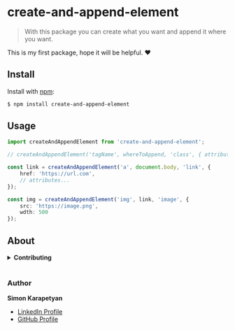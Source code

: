 # create-and-append-element
> With this package you can create what you want and append it where you want.

This is my first package, hope it will be helpful. :heart:

## Install
Install with [npm](https://www.npmjs.com/):
```sh
$ npm install create-and-append-element
```

## Usage
```ts
import createAndAppendElement from 'create-and-append-element';

// createAndAppendElement('tagName', whereToAppend, 'class', { attribute: value })

const link = createAndAppendElement('a', document.body, 'link', {
    href: 'https://url.com',
    // attributes...
});

const img = createAndAppendElement('img', link, 'image', {
    src: 'https://image.png',
    wdth: 500
});
```

## About
<details>
<summary><strong>Contributing</strong></summary>
Pull requests and stars are always welcome. For bugs and feature requests, [please create an issue](https://github.com/simonK605/create-and-append-element/issues/new).
</details>

<br>

### Author
**Simon Karapetyan**
* [LinkedIn Profile](https://www.linkedin.com/in/simon-karapetyan-b048a61b5/)
* [GitHub Profile](https://github.com/simonK605)